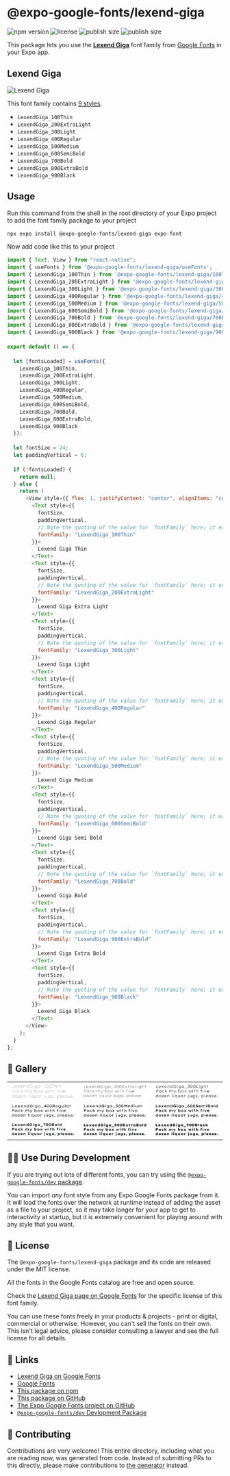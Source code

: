 # @expo-google-fonts/lexend-giga

![npm version](https://flat.badgen.net/npm/v/@expo-google-fonts/lexend-giga)
![license](https://flat.badgen.net/github/license/expo/google-fonts)
![publish size](https://flat.badgen.net/packagephobia/install/@expo-google-fonts/lexend-giga)
![publish size](https://flat.badgen.net/packagephobia/publish/@expo-google-fonts/lexend-giga)

This package lets you use the [**Lexend Giga**](https://fonts.google.com/specimen/Lexend+Giga) font family from [Google Fonts](https://fonts.google.com/) in your Expo app.

## Lexend Giga

![Lexend Giga](./font-family.png)

This font family contains [9 styles](#-gallery).

- `LexendGiga_100Thin`
- `LexendGiga_200ExtraLight`
- `LexendGiga_300Light`
- `LexendGiga_400Regular`
- `LexendGiga_500Medium`
- `LexendGiga_600SemiBold`
- `LexendGiga_700Bold`
- `LexendGiga_800ExtraBold`
- `LexendGiga_900Black`

## Usage

Run this command from the shell in the root directory of your Expo project to add the font family package to your project

```sh
npx expo install @expo-google-fonts/lexend-giga expo-font
```

Now add code like this to your project

```js
import { Text, View } from "react-native";
import { useFonts } from '@expo-google-fonts/lexend-giga/useFonts';
import { LexendGiga_100Thin } from '@expo-google-fonts/lexend-giga/100Thin';
import { LexendGiga_200ExtraLight } from '@expo-google-fonts/lexend-giga/200ExtraLight';
import { LexendGiga_300Light } from '@expo-google-fonts/lexend-giga/300Light';
import { LexendGiga_400Regular } from '@expo-google-fonts/lexend-giga/400Regular';
import { LexendGiga_500Medium } from '@expo-google-fonts/lexend-giga/500Medium';
import { LexendGiga_600SemiBold } from '@expo-google-fonts/lexend-giga/600SemiBold';
import { LexendGiga_700Bold } from '@expo-google-fonts/lexend-giga/700Bold';
import { LexendGiga_800ExtraBold } from '@expo-google-fonts/lexend-giga/800ExtraBold';
import { LexendGiga_900Black } from '@expo-google-fonts/lexend-giga/900Black';

export default () => {

  let [fontsLoaded] = useFonts({
    LexendGiga_100Thin, 
    LexendGiga_200ExtraLight, 
    LexendGiga_300Light, 
    LexendGiga_400Regular, 
    LexendGiga_500Medium, 
    LexendGiga_600SemiBold, 
    LexendGiga_700Bold, 
    LexendGiga_800ExtraBold, 
    LexendGiga_900Black
  });

  let fontSize = 24;
  let paddingVertical = 6;

  if (!fontsLoaded) {
    return null;
  } else {
    return (
      <View style={{ flex: 1, justifyContent: "center", alignItems: "center" }}>
        <Text style={{
          fontSize,
          paddingVertical,
          // Note the quoting of the value for `fontFamily` here; it expects a string!
          fontFamily: "LexendGiga_100Thin"
        }}>
          Lexend Giga Thin
        </Text>
        <Text style={{
          fontSize,
          paddingVertical,
          // Note the quoting of the value for `fontFamily` here; it expects a string!
          fontFamily: "LexendGiga_200ExtraLight"
        }}>
          Lexend Giga Extra Light
        </Text>
        <Text style={{
          fontSize,
          paddingVertical,
          // Note the quoting of the value for `fontFamily` here; it expects a string!
          fontFamily: "LexendGiga_300Light"
        }}>
          Lexend Giga Light
        </Text>
        <Text style={{
          fontSize,
          paddingVertical,
          // Note the quoting of the value for `fontFamily` here; it expects a string!
          fontFamily: "LexendGiga_400Regular"
        }}>
          Lexend Giga Regular
        </Text>
        <Text style={{
          fontSize,
          paddingVertical,
          // Note the quoting of the value for `fontFamily` here; it expects a string!
          fontFamily: "LexendGiga_500Medium"
        }}>
          Lexend Giga Medium
        </Text>
        <Text style={{
          fontSize,
          paddingVertical,
          // Note the quoting of the value for `fontFamily` here; it expects a string!
          fontFamily: "LexendGiga_600SemiBold"
        }}>
          Lexend Giga Semi Bold
        </Text>
        <Text style={{
          fontSize,
          paddingVertical,
          // Note the quoting of the value for `fontFamily` here; it expects a string!
          fontFamily: "LexendGiga_700Bold"
        }}>
          Lexend Giga Bold
        </Text>
        <Text style={{
          fontSize,
          paddingVertical,
          // Note the quoting of the value for `fontFamily` here; it expects a string!
          fontFamily: "LexendGiga_800ExtraBold"
        }}>
          Lexend Giga Extra Bold
        </Text>
        <Text style={{
          fontSize,
          paddingVertical,
          // Note the quoting of the value for `fontFamily` here; it expects a string!
          fontFamily: "LexendGiga_900Black"
        }}>
          Lexend Giga Black
        </Text>
      </View>
    );
  }
};
```

## 🔡 Gallery


||||
|-|-|-|
|![LexendGiga_100Thin](./100Thin/LexendGiga_100Thin.ttf.png)|![LexendGiga_200ExtraLight](./200ExtraLight/LexendGiga_200ExtraLight.ttf.png)|![LexendGiga_300Light](./300Light/LexendGiga_300Light.ttf.png)||
|![LexendGiga_400Regular](./400Regular/LexendGiga_400Regular.ttf.png)|![LexendGiga_500Medium](./500Medium/LexendGiga_500Medium.ttf.png)|![LexendGiga_600SemiBold](./600SemiBold/LexendGiga_600SemiBold.ttf.png)||
|![LexendGiga_700Bold](./700Bold/LexendGiga_700Bold.ttf.png)|![LexendGiga_800ExtraBold](./800ExtraBold/LexendGiga_800ExtraBold.ttf.png)|![LexendGiga_900Black](./900Black/LexendGiga_900Black.ttf.png)||


## 👩‍💻 Use During Development

If you are trying out lots of different fonts, you can try using the [`@expo-google-fonts/dev` package](https://github.com/expo/google-fonts/tree/master/font-packages/dev#readme).

You can import _any_ font style from any Expo Google Fonts package from it. It will load the fonts over the network at runtime instead of adding the asset as a file to your project, so it may take longer for your app to get to interactivity at startup, but it is extremely convenient for playing around with any style that you want.


## 📖 License

The `@expo-google-fonts/lexend-giga` package and its code are released under the MIT license.

All the fonts in the Google Fonts catalog are free and open source.

Check the [Lexend Giga page on Google Fonts](https://fonts.google.com/specimen/Lexend+Giga) for the specific license of this font family.

You can use these fonts freely in your products & projects - print or digital, commercial or otherwise. However, you can't sell the fonts on their own. This isn't legal advice, please consider consulting a lawyer and see the full license for all details.

## 🔗 Links

- [Lexend Giga on Google Fonts](https://fonts.google.com/specimen/Lexend+Giga)
- [Google Fonts](https://fonts.google.com/)
- [This package on npm](https://www.npmjs.com/package/@expo-google-fonts/lexend-giga)
- [This package on GitHub](https://github.com/expo/google-fonts/tree/master/font-packages/lexend-giga)
- [The Expo Google Fonts project on GitHub](https://github.com/expo/google-fonts)
- [`@expo-google-fonts/dev` Devlopment Package](https://github.com/expo/google-fonts/tree/master/font-packages/dev)

## 🤝 Contributing

Contributions are very welcome! This entire directory, including what you are reading now, was generated from code. Instead of submitting PRs to this directly, please make contributions to [the generator](https://github.com/expo/google-fonts/tree/master/packages/generator) instead.
